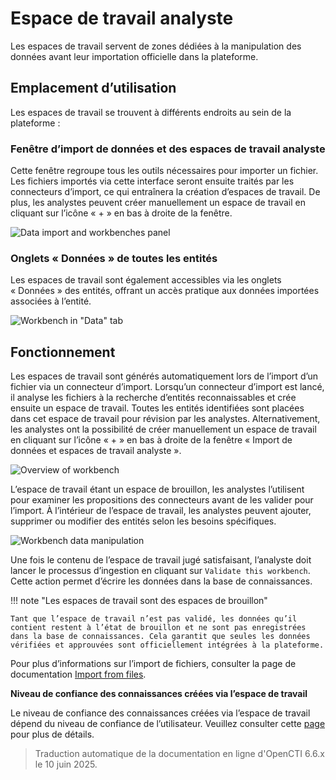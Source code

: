 # Espace de travail analyste

Les espaces de travail servent de zones dédiées à la manipulation des données avant leur importation officielle dans la plateforme.

## Emplacement d’utilisation

Les espaces de travail se trouvent à différents endroits au sein de la plateforme :

### Fenêtre d’import de données et des espaces de travail analyste

Cette fenêtre regroupe tous les outils nécessaires pour importer un fichier. Les fichiers importés via cette interface seront ensuite traités par les connecteurs d’import, ce qui entraînera la création d’espaces de travail. De plus, les analystes peuvent créer manuellement un espace de travail en cliquant sur l’icône « + » en bas à droite de la fenêtre.

![Data import and workbenches panel](assets/data-import-and-workbenches.png)

### Onglets « Données » de toutes les entités

Les espaces de travail sont également accessibles via les onglets « Données » des entités, offrant un accès pratique aux données importées associées à l’entité.

![Workbench in "Data" tab](assets/workbench-in-data-tab.png)

## Fonctionnement

Les espaces de travail sont générés automatiquement lors de l’import d’un fichier via un connecteur d’import. Lorsqu’un connecteur d’import est lancé, il analyse les fichiers à la recherche d’entités reconnaissables et crée ensuite un espace de travail. Toutes les entités identifiées sont placées dans cet espace de travail pour révision par les analystes.
Alternativement, les analystes ont la possibilité de créer manuellement un espace de travail en cliquant sur l’icône « + » en bas à droite de la fenêtre « Import de données et espaces de travail analyste ».

![Overview of workbench](assets/overview-of-workbench.png)

L’espace de travail étant un espace de brouillon, les analystes l’utilisent pour examiner les propositions des connecteurs avant de les valider pour l’import. À l’intérieur de l’espace de travail, les analystes peuvent ajouter, supprimer ou modifier des entités selon les besoins spécifiques.

![Workbench data manipulation](assets/workbench-data-manipulation.png)

Une fois le contenu de l’espace de travail jugé satisfaisant, l’analyste doit lancer le processus d’ingestion en cliquant sur `Validate this workbench`. Cette action permet d’écrire les données dans la base de connaissances.

!!! note "Les espaces de travail sont des espaces de brouillon"

    Tant que l’espace de travail n’est pas validé, les données qu’il contient restent à l’état de brouillon et ne sont pas enregistrées dans la base de connaissances. Cela garantit que seules les données vérifiées et approuvées sont officiellement intégrées à la plateforme.

Pour plus d’informations sur l’import de fichiers, consulter la page de documentation [Import from files](import-files.md).

**Niveau de confiance des connaissances créées via l’espace de travail**

Le niveau de confiance des connaissances créées via l’espace de travail dépend du niveau de confiance de l’utilisateur. Veuillez consulter cette [page](reliability-confidence.md) pour plus de détails.


> Traduction automatique de la documentation en ligne d'OpenCTI 6.6.x le 10 juin 2025.